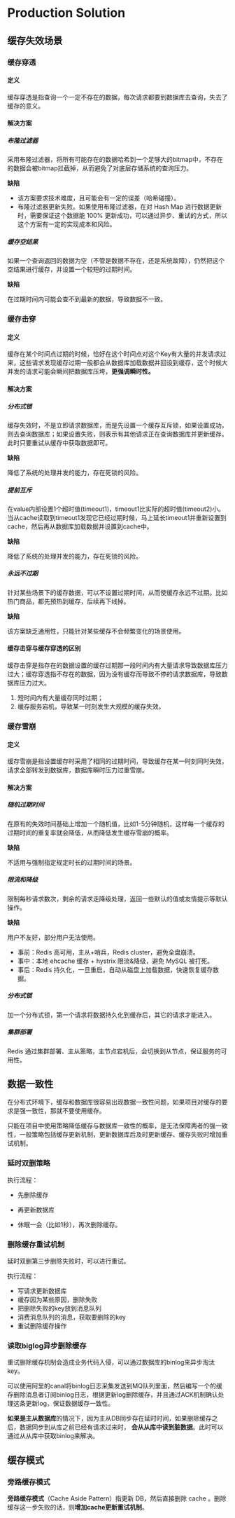 # Production Solution

## 缓存失效场景

### 缓存穿透

#### 定义

缓存穿透是指查询一个一定不存在的数据，每次请求都要到数据库去查询，失去了缓存的意义。



#### 解决方案

##### 布隆过滤器

采用布隆过滤器，将所有可能存在的数据哈希到一个足够大的bitmap中，不存在的数据会被bitmap拦截掉，从而避免了对底层存储系统的查询压力。



**缺陷**

- 该方案要求技术难度，且可能会有一定的误差（哈希碰撞）。
- 布隆过滤器更新失败。如果使用布隆过滤器，在对 Hash Map 进行数据更新时，需要保证这个数据能 100% 更新成功，可以通过异步、重试的方式，所以这个方案有一定的实现成本和风险。



##### 缓存空结果

如果一个查询返回的数据为空（不管是数据不存在，还是系统故障），仍然把这个空结果进行缓存，并设置一个较短的过期时间。



**缺陷**

在过期时间内可能会查不到最新的数据，导致数据不一致。



### 缓存击穿

#### 定义

缓存在某个时间点过期的时候，恰好在这个时间点对这个Key有大量的并发请求过来，这些请求发现缓存过期一般都会从数据库加载数据并回设到缓存，这个时候大并发的请求可能会瞬间把数据库压垮，**更强调瞬时性。**



#### 解决方案

##### 分布式锁

缓存失效时，不是立即请求数据库，而是先设置一个缓存互斥锁，如果设置成功，则去查询数据库；如果设置失败，则表示有其他请求正在查询数据库并更新缓存。此时只要重试从缓存中获取数据即可。



**缺陷**

降低了系统的处理并发的能力，存在死锁的风险。



##### 提前互斥

在value内部设置1个超时值(timeout1)，timeout1比实际的超时值(timeout2)小。当从cache读取到timeout1发现它已经过期时候，马上延长timeout1并重新设置到cache，然后再从数据库加载数据并设置到cache中。



**缺陷**

降低了系统的处理并发的能力，存在死锁的风险。



##### 永远不过期

针对某些场景下的缓存数据，可以不设置过期时间，从而使缓存永远不过期。比如热门商品，都先预热到缓存，后续再下线掉。



**缺陷**

该方案缺乏通用性，只能针对某些缓存不会频繁变化的场景使用。



#### 缓存击穿与缓存穿透的区别

缓存击穿是指存在的数据设置的缓存过期那一段时间内有大量请求导致数据库压力过大；缓存穿透指不存在的数据，因为没有缓存而导致不停的请求数据库，导致数据库压力过大。

1. 短时间内有大量缓存同时过期；
2. 缓存服务宕机，导致某一时刻发生大规模的缓存失效。



### 缓存雪崩

#### 定义

缓存雪崩是指设置缓存时采用了相同的过期时间，导致缓存在某一时刻同时失效，请求全部转发到数据库，数据库瞬时压力过重雪崩。



#### 解决方案

##### 随机过期时间

在原有的失效时间基础上增加一个随机值，比如1-5分钟随机，这样每一个缓存的过期时间的重复率就会降低，从而降低发生缓存雪崩的概率。



**缺陷**

不适用与强制指定规定时长的过期时间的场景。



##### 限流和降级

限制每秒请求数次，剩余的请求走降级处理，返回一些默认的值或友情提示等默认操作。



**缺陷**

用户不友好，部分用户无法使用。



- 事前：Redis 高可用，主从+哨兵，Redis cluster，避免全盘崩溃。
- 事中：本地 ehcache 缓存 + hystrix 限流&降级，避免 MySQL 被打死。
- 事后：Redis 持久化，一旦重启，自动从磁盘上加载数据，快速恢复缓存数据。



##### 分布式锁

加一个分布式锁，第一个请求将数据持久化到缓存后，其它的请求才能进入。



##### 集群部署

Redis 通过集群部署、主从策略，主节点宕机后，会切换到从节点，保证服务的可用性。



## 数据一致性

在分布式环境下，缓存和数据库很容易出现数据一致性问题，如果项目对缓存的要求是强一致性，那就不要使用缓存。

只能在项目中使用策略降低缓存与数据库一致性的概率，是无法保障两者的强一致性，一般策略包括缓存更新机制，更新数据库后及时更新缓存、缓存失败时增加重试机制。



### 延时双删策略

执行流程：

- 先删除缓存

- 再更新数据库

- 休眠一会（比如1秒），再次删除缓存。





### 删除缓存重试机制

延时双删第三步删除失败时，可以进行重试。

执行流程：

- 写请求更新数据库
- 缓存因为某些原因，删除失败
- 把删除失败的key放到消息队列
- 消费消息队列的消息，获取要删除的key
- 重试删除缓存操作



### 读取biglog异步删除缓存

重试删除缓存机制会造成业务代码入侵，可以通过数据库的binlog来异步淘汰key。

可以使用阿里的canal将binlog日志采集发送到MQ队列里面，然后编写一个的缓存删除消息者订阅binlog日志，根据更新log删除缓存，并且通过ACK机制确认处理这条更新log，保证数据缓存一致性。



**如果是主从数据库**的情况下，因为主从DB同步存在延时时间，如果删除缓存之后，数据同步到从库之前已经有请求过来时， **会从从库中读到脏数据**。此时可以通过从从库中获取binlog来解决。





## 缓存模式



### 旁路缓存模式

**旁路缓存模式**（Cache Aside Pattern）指更新 DB，然后直接删除 cache 。删除缓存这一步失败的话，则**增加cache更新重试机制**。
